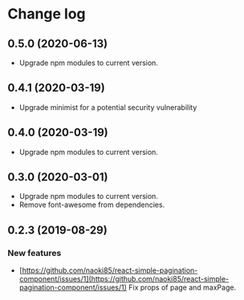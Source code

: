 # Change log

## 0.5.0 (2020-06-13)

- Upgrade npm modules to current version.

## 0.4.1 (2020-03-19)

- Upgrade minimist for a potential security vulnerability

## 0.4.0 (2020-03-19)

- Upgrade npm modules to current version.

## 0.3.0 (2020-03-01)

- Upgrade npm modules to current version.
- Remove font-awesome from dependencies.

## 0.2.3 (2019-08-29)

### New features

- [https://github.com/naoki85/react-simple-pagination-component/issues/1](https://github.com/naoki85/react-simple-pagination-component/issues/1) Fix props of page and maxPage.
